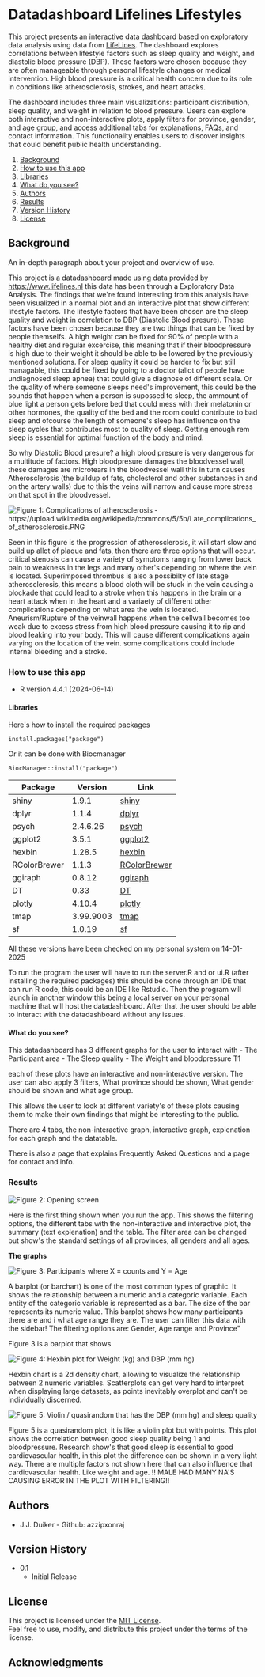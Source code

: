 # Datadashboard Lifelines Lifestyles

This project presents an interactive data dashboard based on exploratory data analysis using data from [LifeLines](https://www.lifelines.nl). The dashboard explores correlations between lifestyle factors such as sleep quality and weight, and diastolic blood pressure (DBP). These factors were chosen because they are often manageable through personal lifestyle changes or medical intervention. High blood pressure is a critical health concern due to its role in conditions like atherosclerosis, strokes, and heart attacks.

The dashboard includes three main visualizations: participant distribution, sleep quality, and weight in relation to blood pressure. Users can explore both interactive and non-interactive plots, apply filters for province, gender, and age group, and access additional tabs for explanations, FAQs, and contact information. This functionality enables users to discover insights that could benefit public health understanding.
1. [Background](#background)
2. [How to use this app](#how-to-use-this-app)
3. [Libraries](#libraries)
4. [What do you see?](#what-do-you-see)
5. [Authors](#authors)
6. [Results](#results)
7. [Version History](#version-history)
8. [License](#license)

## Background

An in-depth paragraph about your project and overview of use.

This project is a datadashboard made using data provided by <https://www.lifelines.nl> this data has been through a Exploratory Data Analysis. The findings that we're found interesting from this analysis have been visualized in a normal plot and an interactive plot that show different lifestyle factors. The lifestyle factors that have been chosen are the sleep quality and weight in correlation to DBP (Diastolic Blood presure). These factors have been chosen because they are two things that can be fixed by people themselfs. A high weight can be fixed for 90% of people with a healthy diet and regular excercise, this meaning that if their bloodpressure is high due to their weight it should be able to be lowered by the previously mentioned solutions. For sleep quality it could be harder to fix but still managable, this could be fixed by going to a doctor (allot of people have undiagnosed sleep apnea) that could give a diagnose of different scala. Or the quality of where someone sleeps need's improvement, this could be the sounds that happen when a person is supossed to sleep, the ammount of blue light a person gets before bed that could mess with their melatonin or other hormones, the quality of the bed and the room could contribute to bad sleep and ofcourse the length of someone's sleep has influence on the sleep cycles that contributes most to quality of sleep. Getting enough rem sleep is essential for optimal function of the body and mind.

So why Diastolic Blood presure? a high blood presure is very dangerous for a multitude of factors. High bloodpresure damages the bloodvessel wall, these damages are microtears in the bloodvessel wall this in turn causes Atherosclerosis (the buildup of fats, cholesterol and other substances in and on the artery walls) due to this the veins will narrow and cause more stress on that spot in the bloodvessel.

![Figure 1: Complications of atherosclerosis - <https://upload.wikimedia.org/wikipedia/commons/5/5b/Late_complications_of_atherosclerosis.PNG>](https://upload.wikimedia.org/wikipedia/commons/5/5b/Late_complications_of_atherosclerosis.PNG "Complications of atherosclerosis")

Seen in this figure is the progression of atherosclerosis, it will start slow and build up allot of plaque and fats, then there are three options that will occur. critical stenosis can cause a variety of symptoms ranging from lower back pain to weakness in the legs and many other's depending on where the vein is located. Superimposed thrombus is also a possibilty of late stage atherosclerosis, this means a blood cloth will be stuck in the vein causing a blockade that could lead to a stroke when this happens in the brain or a heart attack when in the heart and a variaety of different other complications depending on what area the vein is located. Aneurism/Rupture of the veinwall happens when the cellwall becomes too weak due to excess stress from high blood pressure causing it to rip and blood leaking into your body. This will cause different complications again varying on the location of the vein. some complications could include internal bleeding and a stroke.

### How to use this app

-   R version 4.4.1 (2024-06-14)

#### Libraries

Here's how to install the required packages

```{r}
install.packages("package")
```

Or it can be done with Biocmanager

```{r}
BiocManager::install("package")
```

| Package      | Version   | Link                                                            |
|-------------------|-------------------|-----------------------------------|
| shiny        | 1.9.1     | [shiny](https://cran.r-project.org/package=shiny)               |
| dplyr        | 1.1.4     | [dplyr](https://cran.r-project.org/package=dplyr)               |
| psych        | 2.4.6.26  | [psych](https://cran.r-project.org/package=psych)               |
| ggplot2      | 3.5.1     | [ggplot2](https://cran.r-project.org/package=ggplot2)           |
| hexbin       | 1.28.5    | [hexbin](https://cran.r-project.org/package=hexbin)             |
| RColorBrewer | 1.1.3     | [RColorBrewer](https://cran.r-project.org/package=RColorBrewer) |
| ggiraph      | 0.8.12    | [ggiraph](https://cran.r-project.org/package=ggiraph)           |
| DT           | 0.33      | [DT](https://cran.r-project.org/package=DT)                     |
| plotly       | 4.10.4    | [plotly](https://cran.r-project.org/package=plotly)             |
| tmap         | 3.99.9003 | [tmap](https://cran.r-project.org/package=tmap)                 |
| sf           | 1.0.19    | [sf](https://cran.r-project.org/package=sf)                     |

All these versions have been checked on my personal system on 14-01-2025

To run the program the user will have to run the server.R and or ui.R (after installing the required packages) this should be done through an IDE that can run R code, this could be an IDE like Rstudio. Then the program will launch in another window this being a local server on your personal machine that will host the datadashboard. After that the user should be able to interact with the datadashboard without any issues.

#### What do you see?

This datadashboard has 3 different graphs for the user to interact with - The Participant area - The Sleep quality - The Weight and bloodpressure T1

each of these plots have an interactive and non-interactive version. The user can also apply 3 filters, What province should be shown, What gender should be shown and what age group.

This allows the user to look at different variety's of these plots causing them to make their own findings that might be interesting to the public.

There are 4 tabs, the non-interactive graph, interactive graph, explenation for each graph and the datatable.

There is also a page that explains Frequently Asked Questions and a page for contact and info.

### Results

![Figure 2: Opening screen](images/Home_screen.png)

Here is the first thing shown when you run the app. This shows the filtering options, the different tabs with the non-interactive and interactive plot, the summary (text explenation) and the table. The filter area can be changed but show's the standard settings of all provinces, all genders and all ages.

**The graphs**

![Figure 3: Participants where X = counts and Y = Age](images/barplot.png)

A barplot (or barchart) is one of the most common types of graphic. It shows the relationship between a numeric and a categoric variable. Each entity of the categoric variable is represented as a bar. The size of the bar represents its numeric value. This barplot shows how many participants there are and i what age range they are. The user can filter this data with the sidebar! The filtering options are: Gender, Age range and Province"

Figure 3 is a barplot that shows

![Figure 4: Hexbin plot for Weight (kg) and DBP (mm hg)](images/Hexbin_plot.png)

Hexbin chart is a 2d density chart, allowing to visualize the relationship between 2 numeric variables. Scatterplots can get very hard to interpret when displaying large datasets, as points inevitably overplot and can't be individually discerned.

![Figure 5: Violin / quasirandom that has the DBP (mm hg) and sleep quality](images/Violin_plot.png)

Figure 5 is a quasirandom plot, it is like a violin plot but with points. This plot shows the correlation between good sleep quality being 1 and bloodpressure. Research show's that good sleep is essential to good cardiovascular health, in this plot the difference can be shown in a very light way. There are multiple factors not shown here that can also influence that cardiovascular health. Like weight and age. !! MALE HAD MANY NA'S CAUSING ERROR IN THE PLOT WITH FILTERING!!

## Authors

-   J.J. Duiker - Github: azzipxonraj

## Version History

-   0.1
    -   Initial Release

## License

This project is licensed under the [MIT License](LICENSE).\
Feel free to use, modify, and distribute this project under the terms of the license.

## Acknowledgments
